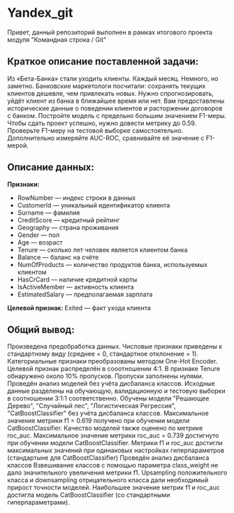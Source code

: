 # Yandex_git
Привет, данный репозиторий выполнен в рамках итогового проекта модуля "Командная строка / Git"

## Краткое описание поставленной задачи:

Из «Бета-Банка» стали уходить клиенты. Каждый месяц. Немного, но заметно. Банковские маркетологи посчитали: сохранять текущих клиентов дешевле, чем привлекать новых.
Нужно спрогнозировать, уйдёт клиент из банка в ближайшее время или нет. Вам предоставлены исторические данные о поведении клиентов и расторжении договоров с банком. 
Постройте модель с предельно большим значением F1-меры. Чтобы сдать проект успешно, нужно довести метрику до 0.59. Проверьте F1-меру на тестовой выборке самостоятельно.
Дополнительно измеряйте AUC-ROC, сравнивайте её значение с F1-мерой.

## Описание данных: 

**Признаки:**
- RowNumber — индекс строки в данных
- CustomerId — уникальный идентификатор клиента
- Surname — фамилия
- CreditScore — кредитный рейтинг
- Geography — страна проживания
- Gender — пол
- Age — возраст
- Tenure — сколько лет человек является клиентом банка
- Balance — баланс на счёте
- NumOfProducts — количество продуктов банка, используемых клиентом
- HasCrCard — наличие кредитной карты
- IsActiveMember — активность клиента
- EstimatedSalary — предполагаемая зарплата

**Целевой признак:**
Exited — факт ухода клиента

## Общий вывод:

Произведена предобработка данных.
Числовые признаки приведены к стандартному виду (среднее = 0, стандартное отклонение = 1). Категориальные признаки преобразованы методом One-Hot Encoder.
Целевой признак распределён в сооотношении 4:1.
В признаке Tenure обнаружено около 10% пропусков. Пропуски заполнены нулями.
Проведён анализ моделей без учёта дисбаланса классов.
Исходные данные разделены на обучающую, валидационную и тестовую выборки в соотношении 3:1:1 соответственно.
Обучены модели "Решающее Дерево", "Случайный лес", "Логистическая Регрессия", "CatBoostClassifier" без учёта дисбаланса классов. Максимальное значение метрики f1 = 0.619 получено при обучении модели CatBoostClassifier.
Качество моделей также оценено по метрике roc_auc. Максимальное значение метрики roc_auc = 0.739 достигнуто при обучении модели CatBoostClassifier.
Метрики f1 и roc_auc достигли максимальных значений при одинаковых настройках гиперпараметров (стандартыне для CatBoostClassifier)
Проведён анализ дисбаланса классов
Взвешивание классов с помощью параметра class_weight не дало значительного увеличения метрики f1.
Upsampling положительного класса и downsampling отрицательного класса дали необходимый прирост точности моделей.
Наибольшее значение метрик f1 и roc_auc достигла модель CatBoostClassifier (со стандартными гиперпараметрами).


